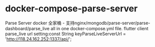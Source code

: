 # docker-compose-parse-server
Parse Server docker 全家桶 - 支持nginx/mongodb/parse-server/parse-dashboard/parse_live all in one docker-compose.yml file.
flutter client parse_live url setting:const String keyParseLiveServerUrl = 'http://118.24.162.252:1337/api/';
